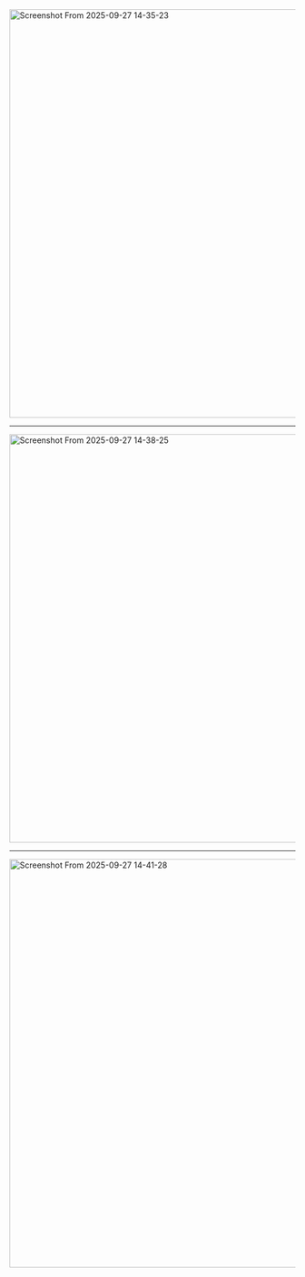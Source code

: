 <img width="1242" height="720" alt="Screenshot From 2025-09-27 14-35-23" src="https://github.com/user-attachments/assets/7967aaff-a631-4058-bd1c-68fc26851b71" />

---
<img width="1242" height="720" alt="Screenshot From 2025-09-27 14-38-25" src="https://github.com/user-attachments/assets/a5456e6c-79e1-49f1-986c-8a21859b3327" />

---
<img width="1242" height="720" alt="Screenshot From 2025-09-27 14-41-28" src="https://github.com/user-attachments/assets/b91dcb91-64bb-4183-ac94-fe779fbb6a6a" />
